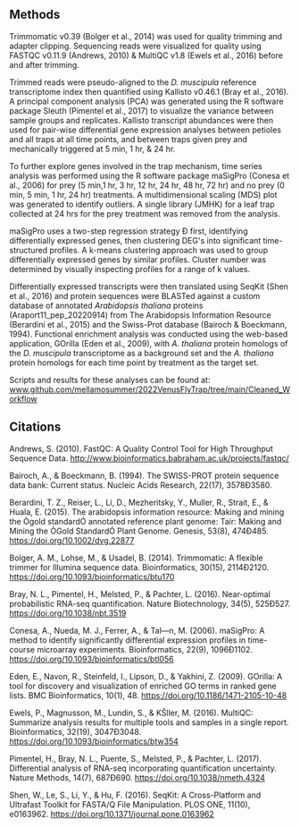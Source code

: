 ## Methods ##

Trimmomatic v0.39 (Bolger et al., 2014) was used for quality trimming and adapter clipping. Sequencing reads were visualized for quality using FASTQC v0.11.9 (Andrews, 2010) & MultiQC v1.8 (Ewels et al., 2016) before and after trimming.

Trimmed reads were pseudo-aligned to the _D. muscipula_ reference transcriptome index then quantified using Kallisto v0.46.1 (Bray et al., 2016). A principal component analysis (PCA) was generated using the R software package Sleuth (Pimentel et al., 2017) to visualize the variance between sample groups and replicates. Kallisto transcript abundances were then used for pair-wise differential gene expression analyses between petioles and all traps at all time points, and between traps given prey and mechanically triggered at 5 min, 1 hr, & 24 hr.

To further explore genes involved in the trap mechanism, time series analysis was performed using the R software package maSigPro (Conesa et al., 2006) for prey (5 min,1 hr, 3 hr, 12 hr, 24 hr, 48 hr, 72 hr) and no prey (0 min, 5 min, 1 hr, 24 hr) treatments. A multidimensional scaling (MDS) plot was generated to identify outliers. A single library (JMHK) for a leaf trap collected at 24 hrs for the prey treatment was removed from the analysis. 

maSigPro uses a two-step regression strategy Ð first, identifying differentially expressed genes, then clustering DEG's into significant time-structured profiles. A k-means clustering approach was used to group differentially expressed genes by similar profiles. Cluster number was determined by visually inspecting profiles for a range of k values.

Differentially expressed transcripts were then translated using SeqKit (Shen et al., 2016) and protein sequences were BLASTed against a custom database of annotated _Arabidopsis thaliana_ proteins (Araport11_pep_20220914) from The Arabidopsis Information Resource (Berardini et al., 2015) and the Swiss-Prot database (Bairoch & Boeckmann, 1994). Functional enrichment analysis was conducted using the web-based application, GOrilla (Eden et al., 2009), with _A. thaliana_ protein homologs of the _D. muscipula_ transcriptome as a background set and the _A. thaliana_ protein homologs for each time point by treatment as the target set.

Scripts and results for these analyses can be found at: www.github.com/mellamosummer/2022VenusFlyTrap/tree/main/Cleaned_Workflow












## Citations ##

Andrews, S. (2010). FastQC: A Quality Control Tool for High Throughput Sequence Data. http://www.bioinformatics.babraham.ac.uk/projects/fastqc/

Bairoch, A., & Boeckmann, B. (1994). The SWISS-PROT protein sequence data bank: Current status. Nucleic Acids Research, 22(17), 3578Ð3580.

Berardini, T. Z., Reiser, L., Li, D., Mezheritsky, Y., Muller, R., Strait, E., & Huala, E. (2015). The arabidopsis information resource: Making and mining the Ògold standardÓ annotated reference plant genome: Tair: Making and Mining the ÒGold StandardÓ Plant Genome. Genesis, 53(8), 474Ð485. https://doi.org/10.1002/dvg.22877

Bolger, A. M., Lohse, M., & Usadel, B. (2014). Trimmomatic: A flexible trimmer for Illumina sequence data. Bioinformatics, 30(15), 2114Ð2120. https://doi.org/10.1093/bioinformatics/btu170

Bray, N. L., Pimentel, H., Melsted, P., & Pachter, L. (2016). Near-optimal probabilistic RNA-seq quantification. Nature Biotechnology, 34(5), 525Ð527. https://doi.org/10.1038/nbt.3519

Conesa, A., Nueda, M. J., Ferrer, A., & Tal—n, M. (2006). maSigPro: A method to identify significantly differential expression profiles in time-course microarray experiments. Bioinformatics, 22(9), 1096Ð1102. https://doi.org/10.1093/bioinformatics/btl056

Eden, E., Navon, R., Steinfeld, I., Lipson, D., & Yakhini, Z. (2009). GOrilla: A tool for discovery and visualization of enriched GO terms in ranked gene lists. BMC Bioinformatics, 10(1), 48. https://doi.org/10.1186/1471-2105-10-48

Ewels, P., Magnusson, M., Lundin, S., & KŠller, M. (2016). MultiQC: Summarize analysis results for multiple tools and samples in a single report. Bioinformatics, 32(19), 3047Ð3048. https://doi.org/10.1093/bioinformatics/btw354

Pimentel, H., Bray, N. L., Puente, S., Melsted, P., & Pachter, L. (2017). Differential analysis of RNA-seq incorporating quantification uncertainty. Nature Methods, 14(7), 687Ð690. https://doi.org/10.1038/nmeth.4324

Shen, W., Le, S., Li, Y., & Hu, F. (2016). SeqKit: A Cross-Platform and Ultrafast Toolkit for FASTA/Q File Manipulation. PLOS ONE, 11(10), e0163962. https://doi.org/10.1371/journal.pone.0163962

